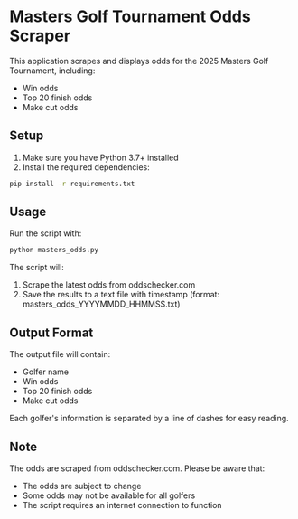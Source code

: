 # Masters Golf Tournament Odds Scraper

This application scrapes and displays odds for the 2025 Masters Golf Tournament, including:
- Win odds
- Top 20 finish odds
- Make cut odds

## Setup

1. Make sure you have Python 3.7+ installed
2. Install the required dependencies:
```bash
pip install -r requirements.txt
```

## Usage

Run the script with:
```bash
python masters_odds.py
```

The script will:
1. Scrape the latest odds from oddschecker.com
2. Save the results to a text file with timestamp (format: masters_odds_YYYYMMDD_HHMMSS.txt)

## Output Format

The output file will contain:
- Golfer name
- Win odds
- Top 20 finish odds
- Make cut odds

Each golfer's information is separated by a line of dashes for easy reading.

## Note

The odds are scraped from oddschecker.com. Please be aware that:
- The odds are subject to change
- Some odds may not be available for all golfers
- The script requires an internet connection to function 